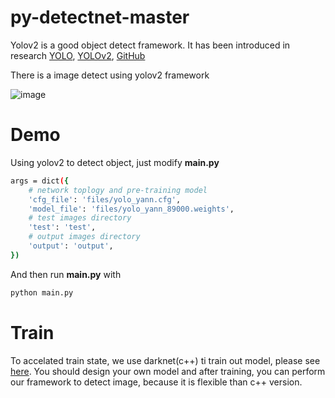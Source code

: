 # py-detectnet-master

Yolov2 is a good object detect framework. It has been introduced in research [YOLO](https://pjreddie.com/media/files/papers/yolo.pdf), [YOLOv2](https://arxiv.org/abs/1612.08242), [GitHub](https://github.com/thtrieu/darkflow)

There is a image detect using yolov2 framework

![image](https://github.com/YannZyl/py-detectnet-master/blob/master/output/2008_004040.jpg '2008_004040.jpg')

# Demo

Using yolov2 to detect object, just modify **main.py**
```bash
args = dict({
    # network toplogy and pre-training model
    'cfg_file': 'files/yolo_yann.cfg',
    'model_file': 'files/yolo_yann_89000.weights',
    # test images directory
    'test': 'test',
    # output images directory
    'output': 'output',
})
```

And then run **main.py** with
```bash
python main.py
```

# Train

To accelated train state, we use darknet(c++) ti train out model, please see [here](https://pjreddie.com/darknet/). You should design your own model and after training, you can perform our framework to detect image, because it is flexible than c++ version. 




